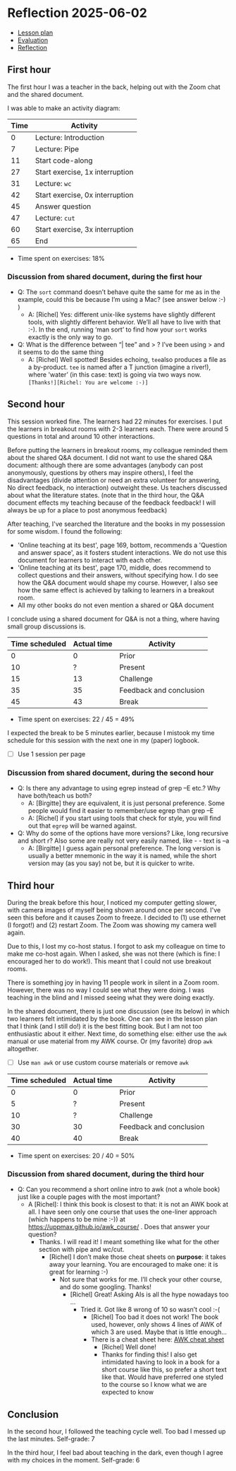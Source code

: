 # Reflection 2025-06-02

- [Lesson plan](../../lesson_plans/20250602/README.md)
- [Evaluation](../../evaluations/20250602/README.md)
- [Reflection](../../reflections/20250602/README.md)

## First hour

The first hour I was a teacher in the back, helping out
with the Zoom chat and the shared document.

I was able to make an activity diagram:

Time|Activity
----|-------------------------------
0   |Lecture: Introduction
7   |Lecture: Pipe
11  |Start code-along
27  |Start exercise, 1x interruption
31  |Lecture: `wc`
42  |Start exercise, 0x interruption
45  |Answer question
47  |Lecture: `cut`
60  |Start exercise, 3x interruption
65  |End

- Time spent on exercises: 18%

### Discussion from shared document, during the first hour

- Q: The `sort` command doesn’t behave quite the same for me as in the example,
  could this be because I’m using a Mac? (see answer below :-) )
    - A: [Richel] Yes: different unix-like systems have slightly different
      tools, with slightly different behavior. We’ll all have to live with
      that :-). In the end, running ‘man sort’ to find how your `sort` works
      exactly is the only way to go.
- Q: What is the difference between “| tee” and > ? I’ve been using > and it
  seems to do the same thing
    - A: [Richel] Well spotted! Besides echoing, `tee`also produces a file as
      a by-product. `tee` is named after a T junction (imagine a river!),
      where 'water’ (in this case: text) is going via two ways
      now. `[Thanks!][Richel: You are welcome :-)]`

## Second hour

This session worked fine. The learners had 22 minutes for exercises.
I put the learners in breakout rooms with 2-3 learners each.
There were around 5 questions in total and around 10 other
interactions.

Before putting the learners in breakout rooms, my colleague
reminded them about the shared Q&A document.
I did not want to use the shared Q&A document:
although there are some advantages (anybody can post anonymously, questions
by others may inspire others), I feel
the disadvantages (divide attention or need an extra volunteer for answering,
No direct feedback, no interaction) outweight these.
Us teachers discussed about what the literature states.
(note that in the third hour, the Q&A document effects my teaching
because of the feedback feedback! I will always be up for a place to
post anonymous feedback)

After teaching, I've searched the literature and the books in my
possession for some wisdom.
I found the following:

- 'Online teaching at its best', page 169, bottom, recommends a 'Question
  and answer space', as it fosters student interactions. We do not use
  this document for learners to interact with each other.
- 'Online teaching at its best', page 170, middle, does recommend to
  collect questions and their answers, without specifying how.
  I do see how the Q&A document would shape my course. 
  However, I also see how the same effect is achieved
  by talking to learners in a breakout room.
- All my other books do not even mention a shared or Q&A document

I conclude using a shared document for Q&A is not a thing,
where having small group discussions is.

Time scheduled|Actual time|Activity
--------------|-----------|-----------------------
0             |0          |Prior
10            |?          |Present
15            |13         |Challenge
35            |35         |Feedback and conclusion
45            |43         |Break

- Time spent on exercises: 22 / 45 = 49%

I expected the break to be 5 minutes earlier,
because I mistook my time schedule for this session
with the next one in my (paper) logbook.

- [ ] Use 1 session per page

### Discussion from shared document, during the second hour

- Q: Is there any advantage to using egrep instead of grep –E etc.?
  Why have both/teach us both?
    - A: [Birgitte] they are equivalent, it is just personal preference.
      Some people would find it easier to remember/use egrep than grep –E
    - A: [Richel] if you start using tools that check for style,
      you will find out that `egrep` will be warned against.
- Q: Why do some of the options have more versions? Like, long recursive and
  short r? Also some are really not very easily named,
  like - - text is –a
    - A: [Birgitte] I guess again personal preference.
      The long version is usually a better mnemonic in the way it is named,
      while the short version may (as you say) not be,
      but it is quicker to write.

## Third hour

During the break before this hour, I noticed my computer getting slower,
with camera images of myself being shown around once per second.
I've seen this before and it causes Zoom to freeze.
I decided to (1) use ethernet (I forgot!) and (2) restart Zoom.
The Zoom was showing my camera well again.

Due to this, I lost my co-host status. I forgot to ask my colleague on
time to make me co-host again. When I asked, she was not there (which
is fine: I encouraged her to do work!). This meant that I could not
use breakout rooms.

There is something joy in having 11 people work in silent in a Zoom room.
However, there was no way I could see what they were doing. I was
teaching in the blind and I missed seeing what they were doing exactly.

In the shared document, there is just one discussion (see its below)
in which two learners felt intimidated by the book.
One can see in the lesson plan that I think (and I still do!)
it is the best fitting book. But I am not too enthusiastic about it either.
Next time, do something else: either use the `awk` manual
or use material from my AWK course. Or (my favorite) drop `awk`
altogether.

- [ ] Use `man awk` or use custom course materials or remove `awk`

Time scheduled|Actual time|Activity
--------------|-----------|-----------------------
0             |0          |Prior
5             |?          |Present
10            |?          |Challenge
30            |30         |Feedback and conclusion
40            |40         |Break

- Time spent on exercises: 20 / 40 = 50%

### Discussion from shared document, during the third hour

- Q: Can you recommend a short online intro to awk (not a whole book)
  just like a couple pages with the most important?
    - A [Richel]: I think this book is closest to that:
      it is not an AWK book at all. I have seen only one course that uses
      the one-liner approach (which happens to be mine :-))
      at <https://uppmax.github.io/awk_course/> .
      Does that answer your question?
        - Thanks. I will read it! I meant something like what for the other
          section with pipe and wc/cut.
            - [Richel] I don’t make those cheat sheets on **purpose**:
              it takes away your learning. You are encouraged to make one:
              it is great for learning :-)
                - Not sure that works for me. I’ll check your other course,
                  and do some googling. Thanks!
                    - [Richel] Great! Asking AIs is all the hype nowadays
                      too ...
                        - Tried it. Got like 8 wrong of 10 so wasn’t cool :-(
                            - [Richel] Too bad it does not work!
                              The book used, however, only shows 4 lines of
                              AWK of which 3 are used.
                              Maybe that is little enough...
                            - There is a cheat sheet here:
                              [AWK cheat sheet](https://quickref.me/awk.html)
                                - [Richel] Well done!
                                - Thanks for finding this! I also get intimidated
                                  having to look in a book for a short course
                                  like this, so prefer a short text like that.
                                  Would have preferred one styled to the course
                                  so I know what we are expected to know


## Conclusion

In the second hour, I followed the teaching cycle well.
Too bad I messed up the last minutes. Self-grade: 7

In the third hour, I feel bad about teaching in the dark, 
even though I agree with my choices in the moment.
Self-grade: 6




